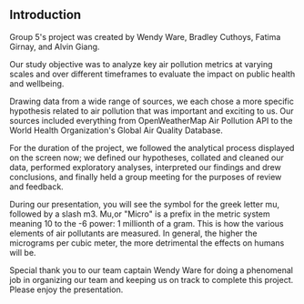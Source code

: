 ## Introduction
Group 5's project was created by Wendy Ware, Bradley Cuthoys, Fatima Girnay, and Alvin Giang. 

Our study objective was to analyze key air pollution metrics at varying scales and over different timeframes to evaluate the impact on public health and wellbeing.

Drawing data from a wide range of sources, we each chose a more specific hypothesis related to air pollution that was important and exciting to us. Our sources included everything from OpenWeatherMap Air Pollution API to the World Health Organization's Global Air Quality Database. 

For the duration of the project, we followed the analytical process displayed on the screen now; we defined our hypotheses, collated and cleaned our data, performed exploratory analyses, interpreted our findings and drew conclusions, and finally held a group meeting for the purposes of review and feedback. 

During our presentation, you will see the symbol for the greek letter mu, followed by a slash m3. Mu,or "Micro" is a prefix in the metric system meaning 10 to the -6 power: 1 millionth of a gram. This is how the various elements of air pollutants are measured. In general, the higher the micrograms per cubic meter, the more detrimental the effects on humans will be. 

Special thank you to our team captain Wendy Ware for doing a phenomenal job in organizing our team and keeping us on track to complete this project. Please enjoy the presentation.